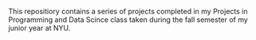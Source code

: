 This repositiory contains a series of projects completed in my Projects in Programming and Data Scince class 
taken during the fall semester of my junior year at NYU.
